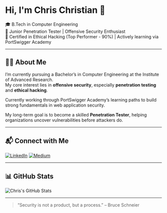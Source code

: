 # Hi, I'm Chris Christian 👋

🎓 B.Tech in Computer Engineering  
🔐 Junior Penetration Tester | Offensive Security Enthusiast  
🥇 Certified in Ethical Hacking (Top Performer - 90%) | Actively learning via PortSwigger Academy  

---

## 👨‍💻 About Me

I’m currently pursuing a Bachelor’s in Computer Engineering at the Institute of Advanced Research.  
My core interest lies in **offensive security**, especially **penetration testing** and **ethical hacking**.  

Currently working through PortSwigger Academy’s learning paths to build strong fundamentals in web application security.  

My long-term goal is to become a skilled **Penetration Tester**, helping organizations uncover vulnerabilities before attackers do.

---

## 📬 Connect with Me

[![LinkedIn](https://img.shields.io/badge/LinkedIn-blue?style=for-the-badge&logo=linkedin&logoColor=white)](https://www.linkedin.com/in/chris-christian-73794727b/)
[![Medium](https://img.shields.io/badge/Medium-12100E?style=for-the-badge&logo=medium&logoColor=white)](https://medium.com/@chris.christian232005)

---

## 📊 GitHub Stats

![Chris's GitHub Stats](https://github-readme-stats.vercel.app/api?username=Chris-Christian&show_icons=true&theme=default&hide_title=tru)

---

> “Security is not a product, but a process.” – Bruce Schneier
